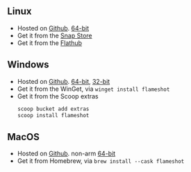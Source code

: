## Linux
- Hosted on [Github](https://github.com). [64-bit](https://github.com/flameshot-org/flameshot/releases) 
- Get it from the [Snap Store](https://snapcraft.io/flameshot)
- Get it from the [Flathub](https://flathub.org/apps/details/org.flameshot.Flameshot)

## Windows
- Hosted on [Github](https://github.com). [64-bit](https://github.com/flameshot-org/flameshot/releases), [32-bit](https://github.com/flameshot-org/flameshot/releases)
- Get it from the WinGet, via `winget install flameshot`
- Get it from the Scoop extras
    ```sh
    scoop bucket add extras
    scoop install flameshot
    ```

## MacOS
- Hosted on [Github](https://github.com). non-arm [64-bit](https://github.com/flameshot-org/flameshot/releases)
- Get it from Homebrew, via `brew install --cask flameshot`


